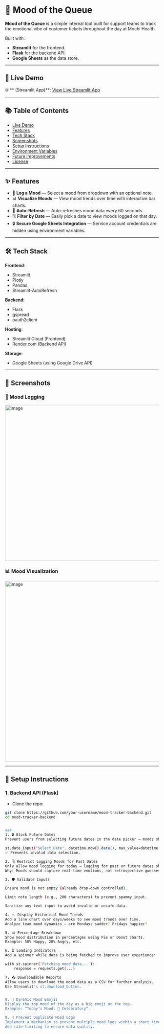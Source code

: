 # 📝 Mood of the Queue

**Mood of the Queue** is a simple internal tool built for support teams to track the emotional vibe of customer tickets throughout the day at Mochi Health.

Built with:
- **Streamlit** for the frontend.
- **Flask** for the backend API.
- **Google Sheets** as the data store.

---

## 🚀 Live Demo

🌐 ** (Streamlit App)**: [View Live Streamlit App](https://your-streamlit-app.streamlit.app)


---

## 📚 Table of Contents
- [Live Demo](#-live-demo)
- [Features](#-features)
- [Tech Stack](#-tech-stack)
- [Screenshots](#-screenshots)
- [Setup Instructions](#-setup-instructions)
- [Environment Variables](#-environment-variables)
- [Future Improvements](#-future-improvements)
- [License](#-license)

---

## ✨ Features

- 📝 **Log a Mood** — Select a mood from dropdown with an optional note.
- 📊 **Visualize Moods** — View mood trends over time with interactive bar charts.
- 🔄 **Auto-Refresh** — Auto-refreshes mood data every 60 seconds.
- 🗓️ **Filter by Date** — Easily pick a date to view moods logged on that day.
- 🔒 **Secure Google Sheets Integration** — Service account credentials are hidden using environment variables.

---

## 🛠️ Tech Stack

**Frontend**:
- Streamlit
- Plotly
- Pandas
- Streamlit-AutoRefresh

**Backend**:
- Flask
- gspread
- oauth2client

**Hosting**:
- Streamlit Cloud (Frontend)
- Render.com (Backend API)

**Storage**:
- Google Sheets (using Google Drive API)

---

## 📸 Screenshots

### 📝 Mood Logging
<img width="510" alt="image" src="https://github.com/user-attachments/assets/84458380-3ea3-4008-877b-53de2ae35a9d" />


### 📊 Mood Visualization
<img width="591" alt="image" src="https://github.com/user-attachments/assets/b28a9db7-7a76-40f3-b414-22207cfa9571" />


---

## 🚀 Setup Instructions

### 1. Backend API (Flask)

- Clone the repo:
```bash
git clone https://github.com/your-username/mood-tracker-backend.git
cd mood-tracker-backend


###
1. 🔒 Block Future Dates
Prevent users from selecting future dates in the date picker — moods should only be logged or analyzed for today or past dates.

st.date_input("Select Date", datetime.now().date(), max_value=datetime.now().date())
✅ Prevents invalid data selection.

2. 🗓️ Restrict Logging Moods for Past Dates
Only allow mood logging for today — logging for past or future dates should not be possible.
Why: Moods should capture real-time emotions, not retrospective guesses.

3. 🛡️ Validate Inputs

Ensure mood is not empty (already drop-down controlled).

Limit note length (e.g., 200 characters) to prevent spammy input.

Sanitize any text input to avoid invalid or unsafe data.

4. 📉 Display Historical Mood Trends
Add a line chart over days/weeks to see mood trends over time.
Analyze team mood dynamics — are Mondays sadder? Fridays happier?

5. 📊 Percentage Breakdown
Show mood distribution in percentages using Pie or Donut charts.
Example: 50% Happy, 20% Angry, etc.

6. ⏳ Loading Indicators
Add a spinner while data is being fetched to improve user experience:

with st.spinner('Fetching mood data...'):
    response = requests.get(...)

7. 📥 Downloadable Reports
Allow users to download the mood data as a CSV for further analysis.
Use Streamlit's st.download_button.


8. 🎨 Dynamic Mood Emojis
Display the top mood of the day as a big emoji at the top.
Example: “Today’s Mood: 🎉 Celebratory”.

9. 🚨 Prevent Duplicate Mood Logs
Implement a mechanism to prevent multiple mood logs within a short time window (e.g., 5 minutes).
Add rate-limiting to ensure data quality.


